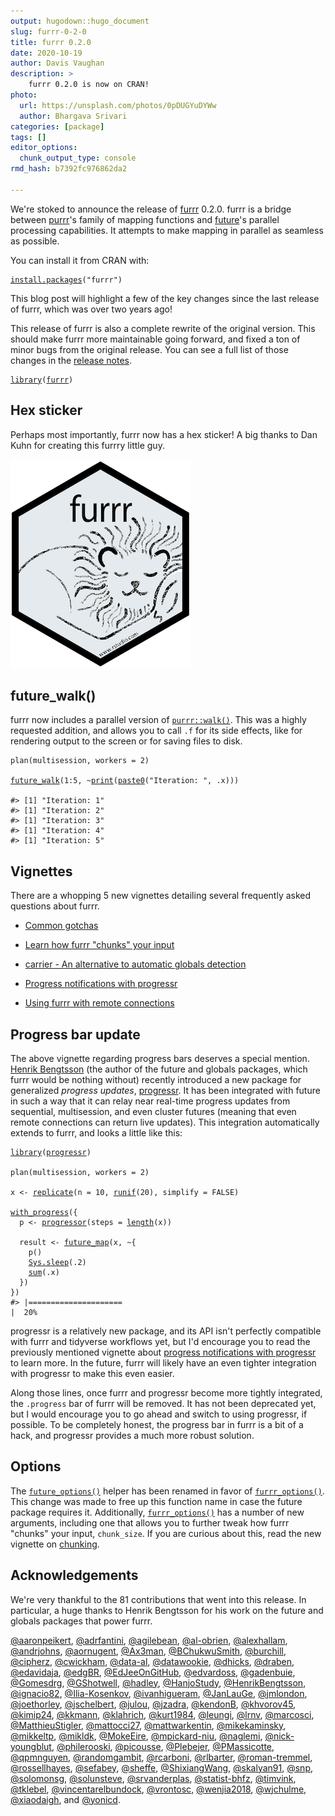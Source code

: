```yaml
---
output: hugodown::hugo_document
slug: furrr-0-2-0
title: furrr 0.2.0
date: 2020-10-19
author: Davis Vaughan
description: >
    furrr 0.2.0 is now on CRAN!
photo:
  url: https://unsplash.com/photos/0pDUGYuDYWw
  author: Bhargava Srivari
categories: [package] 
tags: []
editor_options: 
  chunk_output_type: console
rmd_hash: b7392fc976862da2

---
```


We're stoked to announce the release of [furrr](https://davisvaughan.github.io/furrr/) 0.2.0. furrr is a bridge between [purrr](https://purrr.tidyverse.org/)'s family of mapping functions and [future](https://cran.r-project.org/web/packages/future/index.html)'s parallel processing capabilities. It attempts to make mapping in parallel as seamless as possible.

You can install it from CRAN with:

<div class="highlight">

<pre class='chroma'><code class='language-r' data-lang='r'><span class='nf'><a href='https://rdrr.io/r/utils/install.packages.html'>install.packages</a></span>(<span class='s'>"furrr"</span>)
</code></pre>

</div>

This blog post will highlight a few of the key changes since the last release of furrr, which was over two years ago!

This release of furrr is also a complete rewrite of the original version. This should make furrr more maintainable going forward, and fixed a ton of minor bugs from the original release. You can see a full list of those changes in the [release notes](https://davisvaughan.github.io/furrr/news/index.html).

<div class="highlight">

<pre class='chroma'><code class='language-r' data-lang='r'><span class='nf'><a href='https://rdrr.io/r/base/library.html'>library</a></span>(<span class='k'><a href='https://github.com/DavisVaughan/furrr'>furrr</a></span>)
</code></pre>

</div>

Hex sticker
-----------

Perhaps most importantly, furrr now has a hex sticker! A big thanks to Dan Kuhn for creating this furrry little guy.

![New furrr hex sticker.](furrr.png)

future\_walk()
--------------

furrr now includes a parallel version of [`purrr::walk()`](https://purrr.tidyverse.org/reference/map.html). This was a highly requested addition, and allows you to call `.f` for its side effects, like for rendering output to the screen or for saving files to disk.

<div class="highlight">

<pre class='chroma'><code class='language-r' data-lang='r'><span class='nf'>plan</span>(<span class='k'>multisession</span>, workers = <span class='m'>2</span>)

<span class='nf'><a href='https://rdrr.io/pkg/furrr/man/future_map.html'>future_walk</a></span>(<span class='m'>1</span><span class='o'>:</span><span class='m'>5</span>, <span class='o'>~</span><span class='nf'><a href='https://rdrr.io/r/base/print.html'>print</a></span>(<span class='nf'><a href='https://rdrr.io/r/base/paste.html'>paste0</a></span>(<span class='s'>"Iteration: "</span>, <span class='k'>.x</span>)))

<span class='c'>#&gt; [1] "Iteration: 1"</span>
<span class='c'>#&gt; [1] "Iteration: 2"</span>
<span class='c'>#&gt; [1] "Iteration: 3"</span>
<span class='c'>#&gt; [1] "Iteration: 4"</span>
<span class='c'>#&gt; [1] "Iteration: 5"</span>
</code></pre>

</div>

<div class="highlight">

</div>

Vignettes
---------

There are a whopping 5 new vignettes detailing several frequently asked questions about furrr.

-   [Common gotchas](https://davisvaughan.github.io/furrr/articles/articles/gotchas.html)

-   [Learn how furrr "chunks" your input](https://davisvaughan.github.io/furrr/articles/articles/chunking.html)

-   [carrier - An alternative to automatic globals detection](https://davisvaughan.github.io/furrr/articles/articles/carrier.html)

-   [Progress notifications with progressr](https://davisvaughan.github.io/furrr/articles/articles/progress.html)

-   [Using furrr with remote connections](https://davisvaughan.github.io/furrr/articles/articles/remote-connections.html)

Progress bar update
-------------------

The above vignette regarding progress bars deserves a special mention. [Henrik Bengtsson](https://twitter.com/henrikbengtsson) (the author of the future and globals packages, which furrr would be nothing without) recently introduced a new package for generalized *progress updates*, [progressr](https://cran.r-project.org/web/packages/progressr/index.html). It has been integrated with future in such a way that it can relay near real-time progress updates from sequential, multisession, and even cluster futures (meaning that even remote connections can return live updates). This integration automatically extends to furrr, and looks a little like this:

<div class="highlight">

<pre class='chroma'><code class='language-r' data-lang='r'><span class='nf'><a href='https://rdrr.io/r/base/library.html'>library</a></span>(<span class='k'><a href='https://github.com/HenrikBengtsson/progressr'>progressr</a></span>)

<span class='nf'>plan</span>(<span class='k'>multisession</span>, workers = <span class='m'>2</span>)

<span class='k'>x</span> <span class='o'>&lt;-</span> <span class='nf'><a href='https://rdrr.io/r/base/lapply.html'>replicate</a></span>(n = <span class='m'>10</span>, <span class='nf'><a href='https://rdrr.io/r/stats/Uniform.html'>runif</a></span>(<span class='m'>20</span>), simplify = <span class='kc'>FALSE</span>)

<span class='nf'><a href='https://rdrr.io/pkg/progressr/man/with_progress.html'>with_progress</a></span>({
  <span class='k'>p</span> <span class='o'>&lt;-</span> <span class='nf'><a href='https://rdrr.io/pkg/progressr/man/progressor.html'>progressor</a></span>(steps = <span class='nf'><a href='https://rdrr.io/r/base/length.html'>length</a></span>(<span class='k'>x</span>))
  
  <span class='k'>result</span> <span class='o'>&lt;-</span> <span class='nf'><a href='https://rdrr.io/pkg/furrr/man/future_map.html'>future_map</a></span>(<span class='k'>x</span>, <span class='o'>~</span>{
    <span class='nf'>p</span>()
    <span class='nf'><a href='https://rdrr.io/r/base/Sys.sleep.html'>Sys.sleep</a></span>(<span class='m'>.2</span>)
    <span class='nf'><a href='https://rdrr.io/r/base/sum.html'>sum</a></span>(<span class='k'>.x</span>)
  })
})
<span class='c'>#&gt; |=====================                                               |  20%</span>
</code></pre>

</div>

progressr is a relatively new package, and its API isn't perfectly compatible with furrr and tidyverse workflows yet, but I'd encourage you to read the previously mentioned vignette about [progress notifications with progressr](https://davisvaughan.github.io/furrr/articles/articles/progress.html) to learn more. In the future, furrr will likely have an even tighter integration with progressr to make this even easier.

Along those lines, once furrr and progressr become more tightly integrated, the `.progress` bar of furrr will be removed. It has not been deprecated yet, but I would encourage you to go ahead and switch to using progressr, if possible. To be completely honest, the progress bar in furrr is a bit of a hack, and progressr provides a much more robust solution.

Options
-------

The [`future_options()`](https://rdrr.io/pkg/furrr/man/future_options.html) helper has been renamed in favor of [`furrr_options()`](https://rdrr.io/pkg/furrr/man/furrr_options.html). This change was made to free up this function name in case the future package requires it. Additionally, [`furrr_options()`](https://rdrr.io/pkg/furrr/man/furrr_options.html) has a number of new arguments, including one that allows you to further tweak how furrr "chunks" your input, `chunk_size`. If you are curious about this, read the new vignette on [chunking](https://davisvaughan.github.io/furrr/articles/articles/chunking.html).

Acknowledgements
----------------

We're very thankful to the 81 contributions that went into this release. In particular, a huge thanks to Henrik Bengtsson for his work on the future and globals packages that power furrr.

[@aaronpeikert](https://github.com/aaronpeikert), [@adrfantini](https://github.com/adrfantini), [@agilebean](https://github.com/agilebean), [@al-obrien](https://github.com/al-obrien), [@alexhallam](https://github.com/alexhallam), [@andrjohns](https://github.com/andrjohns), [@aornugent](https://github.com/aornugent), [@Ax3man](https://github.com/Ax3man), [@BChukwuSmith](https://github.com/BChukwuSmith), [@burchill](https://github.com/burchill), [@cipherz](https://github.com/cipherz), [@cwickham](https://github.com/cwickham), [@data-al](https://github.com/data-al), [@datawookie](https://github.com/datawookie), [@dhicks](https://github.com/dhicks), [@draben](https://github.com/draben), [@edavidaja](https://github.com/edavidaja), [@edgBR](https://github.com/edgBR), [@EdJeeOnGitHub](https://github.com/EdJeeOnGitHub), [@edvardoss](https://github.com/edvardoss), [@gadenbuie](https://github.com/gadenbuie), [@Gomesdrg](https://github.com/Gomesdrg), [@GShotwell](https://github.com/GShotwell), [@hadley](https://github.com/hadley), [@HanjoStudy](https://github.com/HanjoStudy), [@HenrikBengtsson](https://github.com/HenrikBengtsson), [@ignacio82](https://github.com/ignacio82), [@Ilia-Kosenkov](https://github.com/Ilia-Kosenkov), [@ivanhigueram](https://github.com/ivanhigueram), [@JanLauGe](https://github.com/JanLauGe), [@jmlondon](https://github.com/jmlondon), [@joethorley](https://github.com/joethorley), [@jschelbert](https://github.com/jschelbert), [@julou](https://github.com/julou), [@jzadra](https://github.com/jzadra), [@kendonB](https://github.com/kendonB), [@khvorov45](https://github.com/khvorov45), [@kimip24](https://github.com/kimip24), [@kkmann](https://github.com/kkmann), [@klahrich](https://github.com/klahrich), [@kurt1984](https://github.com/kurt1984), [@leungi](https://github.com/leungi), [@lrnv](https://github.com/lrnv), [@marcosci](https://github.com/marcosci), [@MatthieuStigler](https://github.com/MatthieuStigler), [@mattocci27](https://github.com/mattocci27), [@mattwarkentin](https://github.com/mattwarkentin), [@mikekaminsky](https://github.com/mikekaminsky), [@mikkeltp](https://github.com/mikkeltp), [@mikldk](https://github.com/mikldk), [@MokeEire](https://github.com/MokeEire), [@mpickard-niu](https://github.com/mpickard-niu), [@naglemi](https://github.com/naglemi), [@nick-youngblut](https://github.com/nick-youngblut), [@philerooski](https://github.com/philerooski), [@picousse](https://github.com/picousse), [@Plebejer](https://github.com/Plebejer), [@PMassicotte](https://github.com/PMassicotte), [@qpmnguyen](https://github.com/qpmnguyen), [@randomgambit](https://github.com/randomgambit), [@rcarboni](https://github.com/rcarboni), [@rlbarter](https://github.com/rlbarter), [@roman-tremmel](https://github.com/roman-tremmel), [@rossellhayes](https://github.com/rossellhayes), [@sefabey](https://github.com/sefabey), [@sheffe](https://github.com/sheffe), [@ShixiangWang](https://github.com/ShixiangWang), [@skalyan91](https://github.com/skalyan91), [@snp](https://github.com/snp), [@solomonsg](https://github.com/solomonsg), [@solunsteve](https://github.com/solunsteve), [@srvanderplas](https://github.com/srvanderplas), [@statist-bhfz](https://github.com/statist-bhfz), [@timvink](https://github.com/timvink), [@tklebel](https://github.com/tklebel), [@vincentarelbundock](https://github.com/vincentarelbundock), [@vrontosc](https://github.com/vrontosc), [@wenjia2018](https://github.com/wenjia2018), [@wjchulme](https://github.com/wjchulme), [@xiaodaigh](https://github.com/xiaodaigh), and [@yonicd](https://github.com/yonicd).

